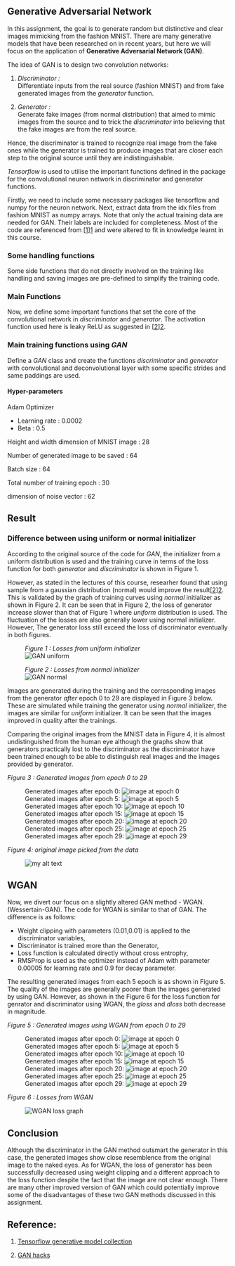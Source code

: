 ## Generative Adversarial Network

In this assignment, the goal is to generate random but distinctive and clear images mimicking from the fashion MNIST. There are many generative models that have been researched on in recent years, but here we will focus on the application of **Generative Adversarial Network (GAN)**.

The idea of GAN is to design two convolution networks:

1. _Discriminator :_  
Differentiate inputs from the real source (fashion MNIST) and from fake generated images from the _generator_ function.

2. _Generator :_   
Generate fake images (from normal distribution) that aimed to mimic images from the source and to trick the _discriminator_ into believing that the fake images are from the real source.

Hence, the discriminator is trained to recognize real image from the fake ones while the generator is trained to produce images that are closer each step to the original source until they are indistinguishable. 

_Tensorflow_ is used to utilise the important functions defined in the package for the convolutional neuron network in discriminator and generator functions.

Firstly, we need to include some necessary packages like tensorflow and numpy for the neuron network. Next, extract data from the idx files from fashion MNIST as numpy arrays. Note that only the actual training data are needed for GAN. Their labels are included for completeness. Most of the code are referenced from [[1]][1] and were altered to fit in knowledge learnt in this course.


### Some handling functions

Some side functions that do not directly involved on the training like handling and saving images are pre-defined to simplify the training code.


### Main Functions 

Now, we define some important functions that set the core of the convolutional network in _discriminator_ and _generator_. The activation function used here is leaky ReLU as suggested in [[2]][2]. 


### Main training functions using _GAN_

Define a _GAN_ class and create the functions _discriminator_ and _generator_ with convolutional and deconvolutional layer with some specific strides and same paddings are used. 

#### Hyper-parameters

Adam Optimizer  
 - Learning rate : 0.0002
 - Beta : 0.5
 
Height and width dimension of MNIST image : 28
 
Number of generated image to be saved : 64
 
Batch size : 64

Total number of training epoch : 30

dimension of noise vector : 62


## Result
### Difference between using uniform or normal initializer

According to the original source of the code for *GAN*, the initializer from a uniform distribution is used and the training curve in terms of the loss function for both _generator_ and _discriminator_ is shown in Figure 1. 

However, as stated in the lectures of this course, researher found that using sample from a gaussian distribution (normal) would improve the result[[2]][2]. This is validated by the graph of training curves using _normal_ initializer as shown in Figure 2. It can be seen that in Figure 2, the loss of generator increase slower than that of Figure 1 where _uniform_ distribution is used. The fluctuation of the losses are also generally lower using normal initializer. However, The generator loss still exceed the loss of discriminator eventually in both figures.

<figure>
  <em><figcaption>Figure 1 : Losses from uniform initializer</figcaption></em>
  <img src="fashion_train_file/loss_GAN_uniform.png" alt="GAN uniform"/>
</figure>

<figure>
  <em><figcaption>Figure 2 : Losses from normal initializer</figcaption></em>
  <img src="fashion_train_file/loss_GAN_normal.png" alt="GAN normal"/>
</figure>


Images are generated during the training and the corresponding images from the generator _after_ epoch 0 to 29 are displayed in Figure 3 below. These are simulated while training the generator using _normal_ initializer, the images are similar for _uniform_ initializer. It can be seen that the images improved in quality after the trainings. 


Comparing the original images from the MNIST data in Figure 4, it is almost undistinguished from the human eye although the graphs show that generators practically lost to the discriminator as the discriminator have been trained enough to be able to distinguish real images and the images provided by generator. 

<em>Figure 3 : Generated images from epoch 0 to 29</em>
<figure>
  Generated images after epoch 0:
  <img src="fashion_train_file/GAN_epoch000_test_all_classes.png" alt="image at epoch 0"/> Generated images after epoch 5:
  <img src="fashion_train_file/GAN_epoch005_test_all_classes.png" alt="image at epoch 5"/> Generated images after epoch 10:
  <img src="fashion_train_file/GAN_epoch010_test_all_classes.png" alt="image at epoch 10"/> Generated images after epoch 15:
  <img src="fashion_train_file/GAN_epoch015_test_all_classes.png" alt="image at epoch 15"/> Generated images after epoch 20: 
  <img src="fashion_train_file/GAN_epoch020_test_all_classes.png" alt="image at epoch 20"/> Generated images after epoch 25:
  <img src="fashion_train_file/GAN_epoch025_test_all_classes.png" alt="image at epoch 25"/> Generated images after epoch 29:
  <img src="fashion_train_file/GAN_epoch029_test_all_classes.png" alt="image at epoch 29"/>
</figure>

<em>Figure 4: original image picked from the data</em>
<figure>
  <img src="fashion_train_file/GAN_real_image.png" alt="my alt text"/>
</figure>


## WGAN 

Now, we divert our focus on a slightly altered GAN method - WGAN.(Wessertain-GAN). The code for WGAN is similar to that of GAN. The difference is as follows:

- Weight clipping with parameters (0.01,0.01) is applied to the discriminator variables,
- Discriminator is trained more than the Generator,
- Loss function is calculated directly without cross entrophy,
- RMSProp is used as the optimizer instead of Adam with parameter 0.00005 for learning rate and 0.9 for decay parameter.

The resulting generated images from each 5 epoch is as shown in Figure 5. The quality of the images are generally poorer than the images generated by using GAN. However, as shown in the Figure 6 for the loss function for genrator and discriminator using WGAN, the _gloss_ and _dloss_ both decrease in magnitude.

<em>Figure 5 : Generated images using WGAN from epoch 0 to 29</em>
<figure>
  Generated images after epoch 0:
  <img src="fashion_train_file/WGAN_epoch000_test_all_classes.png" alt="image at epoch 0"/> Generated images after epoch 5:
  <img src="fashion_train_file/WGAN_epoch005_test_all_classes.png" alt="image at epoch 5"/> Generated images after epoch 10:
  <img src="fashion_train_file/WGAN_epoch010_test_all_classes.png" alt="image at epoch 10"/> Generated images after epoch 15:
  <img src="fashion_train_file/WGAN_epoch015_test_all_classes.png" alt="image at epoch 15"/> Generated images after epoch 20: 
  <img src="fashion_train_file/WGAN_epoch020_test_all_classes.png" alt="image at epoch 20"/> Generated images after epoch 25:
  <img src="fashion_train_file/WGAN_epoch025_test_all_classes.png" alt="image at epoch 25"/> Generated images after epoch 29:
  <img src="fashion_train_file/WGAN_epoch029_test_all_classes.png" alt="image at epoch 29"/>
</figure>

<em>Figure 6 : Losses from WGAN</em>
<figure>
  <img src="fashion_train_file/loss_WGAN.png" alt="WGAN loss graph">
</figure>


## Conclusion

Although the discriminator in the GAN method outsmart the generator in this case, the generated images show close resemblence from the original image to the naked eyes. As for WGAN, the loss of generator has been successfully decreased using weight clipping and a different approach to the loss function despite the fact that the image are not clear enough. There are many other improved version of GAN which could potentially improve some of the disadvantages of these two GAN methods discussed in this assignment.


## Reference: 

1. [Tensorflow generative model collection](https://github.com/hwalsuklee/tensorflow-generative-model-collections)

2. [GAN hacks](https://github.com/soumith/ganhacks)

[1]: https://github.com/hwalsuklee/tensorflow-generative-model-collections
[2]: https://github.com/soumith/ganhacks
